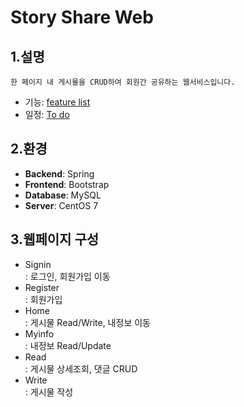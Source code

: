 Story Share Web
===
1.설명
---
```
한 페이지 내 게시물을 CRUD하여 회원간 공유하는 웹서비스입니다.
```
* 기능: [feature list]()
* 일정: [To do]()

2.환경
---
* <b>Backend</b>: Spring
* <b>Frontend</b>: Bootstrap
* <b>Database</b>: MySQL
* <b>Server</b>: CentOS 7

3.웹페이지 구성
---
* Signin<br>
: 로그인, 회원가입 이동
* Register<br>
: 회원가입
* Home<br>
: 게시물 Read/Write, 내정보 이동
* Myinfo<br>
: 내정보 Read/Update
* Read<br>
: 게시물 상세조회, 댓글 CRUD
* Write<br>
: 게시물 작성
